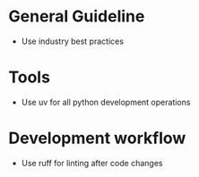 # General Guideline
- Use industry best practices

# Tools
- Use uv for all python development operations

# Development workflow
- Use ruff for linting after code changes